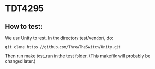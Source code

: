 # TDT4295



## How to test:
We use Unity to test. In the directory test/vendor/, do:

``` git clone https://github.com/ThrowTheSwitch/Unity.git ```

Then run make test_run in the test folder. (This makefile will probably be changed later.)